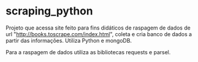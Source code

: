 # scraping_python
Projeto que acessa site feito para fins didáticos de raspagem de dados de url "http://books.toscrape.com/index.html", coleta e cria banco de dados a partir das informações. Utiliza Python e mongoDB.

Para a raspagem de dados utiliza as bibliotecas requests e parsel.
